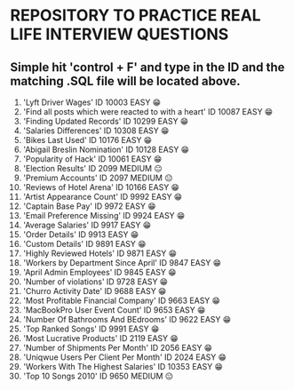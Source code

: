 # REPOSITORY TO PRACTICE REAL LIFE INTERVIEW QUESTIONS 

## Simple hit 'control + F' and type in the ID and the matching .SQL file will be located above. 

  1. 'Lyft Driver Wages' ID 10003 EASY 😁
  2. 'Find all posts which were reacted to with a heart' ID 10087 EASY 😁
  3. 'Finding Updated Records' ID 10299 EASY 😁
  4. 'Salaries Differences' ID 10308 EASY 😁
  5. 'Bikes Last Used' ID 10176 EASY 😁
  6. 'Abigail Breslin Nomination' ID 10128 EASY 😁
  7. 'Popularity of Hack' ID 10061 EASY 😁
  8. 'Election Results' ID 2099 MEDIUM 😐
  9. 'Premium Accounts' ID 2097 MEDIUM 😐
  10. 'Reviews of Hotel Arena' ID 10166 EASY 😁
  11. 'Artist Appearance Count' ID 9992 EASY 😁
  12. 'Captain Base Pay' ID 9972 EASY 😁
  13. 'Email Preference Missing' ID 9924 EASY 😁
  14. 'Average Salaries' ID 9917 EASY 😁
  15. 'Order Details' ID 9913 EASY 😁
  16. 'Custom Details' ID 9891 EASY 😁
  17. 'Highly Reviewed Hotels' ID 9871 EASY 😁
  18. 'Workers by Department Since April' ID 9847 EASY 😁
  19. 'April Admin Employees' ID 9845 EASY 😁
  20. 'Number of violations' ID 9728 EASY 😁
  21. 'Churro Activity Date' ID 9688 EASY 😁
  22. 'Most Profitable Financial Company' ID 9663 EASY 😁
  23. 'MacBookPro User Event Count' ID 9653 EASY 😁
  24. 'Number Of Bathrooms And BEdrooms' ID 9622 EASY 😁
  25. 'Top Ranked Songs' ID 9991 EASY 😁
  26. 'Most Lucrative Products' ID 2119 EASY 😁
  27. 'Number of Shipments Per Month' ID 2056 EASY 😁
  28. 'Uniqwue Users Per Client Per Month' ID 2024 EASY 😁
  29. 'Workers With The Highest Salaries' ID 10353 EASY 😁
  30. 'Top 10 Songs 2010' ID 9650 MEDIUM 😐
